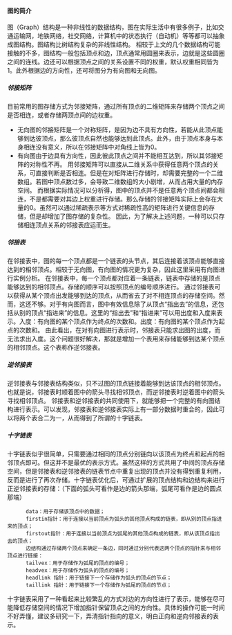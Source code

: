 #### 图的简介
图（Graph）结构是一种非线性的数据结构，图在实际生活中有很多例子，比如交通运输网，地铁网络，社交网络，计算机中的状态执行（自动机）等等都可以抽象成图结构。图结构比树结构复杂的非线性结构。
相较于上文的几个数据结构可能接触的不多，图结构一般包括顶点和边，顶点通常用圆圈来表示，边就是这些圆圈之间的连线。边还可以根据顶点之间的关系设置不同的权重，默认权重相同皆为1。此外根据边的方向性，还可将图分为有向图和无向图。
##### 邻接矩阵
目前常用的图存储方式为邻接矩阵，通过所有顶点的二维矩阵来存储两个顶点之间是否相连，或者存储两顶点间的边权重。
* 无向图的邻接矩阵是一个对称矩阵，是因为边不具有方向性，若能从此顶点能够到达彼顶点，那么彼顶点自然也能够达到此顶点。此外，由于顶点本身与本身相连没有意义，所以在邻接矩阵中对角线上皆为0。
* 有向图由于边具有方向性，因此彼此顶点之间并不能相互达到，所以其邻接矩阵的对称性不再。
用邻接矩阵可以直接从二维关系中获得任意两个顶点的关系，可直接判断是否相连。但是在对矩阵进行存储时，却需要完整的一个二维数组。若图中顶点数过多，会导致二维数组的大小剧增，从而占用大量的内存空间。
而根据实际情况可以分析得，图中的顶点并不是任意两个顶点间都会相连，不是都需要对其边上权重进行存储。那么存储的邻接矩阵实际上会存在大量的0。虽然可以通过稀疏表示等方式对稀疏性高的矩阵进行关键信息的存储，但是却增加了图存储的复杂性。
因此，为了解决上述问题，一种可以只存储相连顶点关系的邻接表应运而生。
##### 邻接表
在邻接表中，图的每一个顶点都是一个链表的头节点，其后连接着该顶点能够直接达到的相邻顶点。相较于无向图，有向图的情况更为复杂，因此这里采用有向图进行实例分析。
在邻接表中，每一个顶点都对应着一条链表，链表中存储的是顶点能够达到的相邻顶点。存储的顺序可以按照顶点的编号顺序进行。
通过邻接表可以获得从某个顶点出发能够到达的顶点，从而省去了对不相连顶点的存储空间。然而，这还不够。对于有向图而言，图中有效信息除了从顶点“指出去”的信息，还包括从别的顶点“指进来”的信息。这里的“指出去”和“指进来”可以用出度和入度来表示。入度：有向图的某个顶点作为终点的次数和。出度：有向图的某个顶点作为起点的次数和。
由此看出，在对有向图进行表示时，邻接表只能求出图的出度，而无法求出入度。这个问题很好解决，那就是增加一个表用来存储能够到达某个顶点的相邻顶点。这个表称作逆邻接表。
##### 逆邻接表
逆邻接表与邻接表结构类似，只不过图的顶点链接着能够到达该顶点的相邻顶点。也就是说，邻接表时顺着图中的箭头寻找相邻顶点，而逆邻接表时逆着图中的箭头寻找相邻顶点。
邻接表和逆邻接表的共同使用下，就能够把一个完整的有向图结构进行表示。可以发现，邻接表和逆邻接表实际上有一部分数据时重合的，因此可以将两个表合二为一，从而得到了所谓的十字链表。
##### 十字链表
十字链表似乎很简单，只需要通过相同的顶点分别链向以该顶点为终点和起点的相邻顶点即可。但这并不是最优的表示方式。虽然这样的方式共用了中间的顶点存储空间，但是邻接表和逆邻接表的链表节点中重复出现的顶点并没有得到重复利用，反而是进行了再次存储。十字链表优化后，可通过扩展的顶点结构和边结构来进行正逆邻接表的存储：（下面的弧头可看作是边的箭头那端，弧尾可看作是边的圆点那端）

          data：用于存储该顶点中的数据；
          firstin指针：用于连接以当前顶点为弧头的其他顶点构成的链表，即从别的顶点指进来的顶点；
          firstout指针：用于连接以当前顶点为弧尾的其他顶点构成的链表，即从该顶点指出去的顶点；
          边结构通过存储两个顶点来确定一条边，同时通过分别代表这两个顶点的指针来与相邻顶点进行链接：
          tailvex：用于存储作为弧尾的顶点的编号；
          headvex：用于存储作为弧头的顶点的编号；
          headlink 指针：用于链接下一个存储作为弧头的顶点的节点；
          taillink 指针：用于链接下一个存储作为弧尾的顶点的节点；
十字链表采用了一种看起来比较繁乱的方式对边的方向性进行了表示，能够在尽可能降低存储空间的情况下增加指针保留顶点之间的方向性。具体的操作可能一时间不好弄懂，建议多研究一下，弄清指针指向的意义，明白正向和逆向邻接表的表示。
